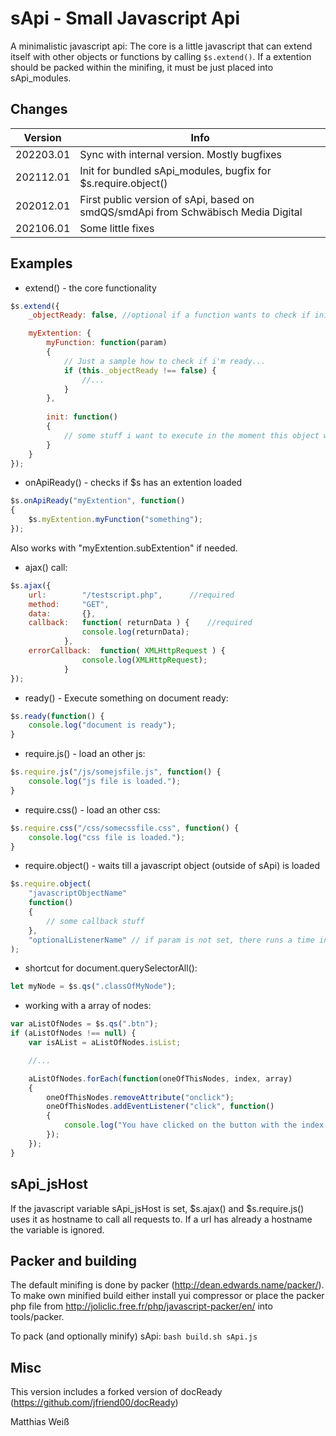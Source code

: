 # sApi - Small Javascript Api
A minimalistic javascript api: The core is a little javascript that can extend itself with other objects or functions by calling ```$s.extend()```. If a extention should be packed within the minifing, it must be just placed into sApi_modules.

## Changes

|&nbsp;&nbsp;&nbsp;Version&nbsp;&nbsp;&nbsp;| Info |
|---|---|
| 202203.01 | Sync with internal version. Mostly bugfixes |
| 202112.01 | Init for bundled sApi_modules, bugfix for $s.require.object() |
| 202012.01 | First public version of sApi, based on smdQS/smdApi from Schwäbisch Media Digital |
| 202106.01 | Some little fixes |

## Examples

- extend() - the core functionality

``` js
$s.extend({
	_objectReady: false, //optional if a function wants to check if init was called...

	myExtention: {
		myFunction: function(param)
		{
			// Just a sample how to check if i'm ready...
			if (this._objectReady !== false) {
				//...
			}
		},
		
		init: function()
		{
			// some stuff i want to execute in the moment this object will be added to sApi
		}
	}
});
```

- onApiReady() - checks if $s has an extention loaded

``` js
$s.onApiReady("myExtention", function()
{
	$s.myExtention.myFunction("something");
});
```
Also works with "myExtention.subExtention" if needed.

- ajax() call:

``` js
$s.ajax({
	url:		"/testscript.php", 		//required
	method:		"GET",
	data:		{},
	callback:	function( returnData ) {	//required
				console.log(returnData);					
			},
	errorCallback:	function( XMLHttpRequest ) {
				console.log(XMLHttpRequest);
			}
});	
```

- ready() - Execute something on document ready:

``` js
$s.ready(function() {
	console.log("document is ready");					
}
```

- require.js() - load an other js:

``` js
$s.require.js("/js/somejsfile.js", function() {
	console.log("js file is loaded.");					
}
```

- require.css() - load an other css:

``` js
$s.require.css("/css/somecssfile.css", function() {
	console.log("css file is loaded.");					
}
```

- require.object() - waits till a javascript object (outside of sApi) is loaded

``` js
$s.require.object(
	"javascriptObjectName"
	function() 
	{
		// some callback stuff
	},
	"optionalListenerName" // if param is not set, there runs a time in background to wait for javascriptObjectName.
);
```

- shortcut for document.querySelectorAll():

``` js
let myNode = $s.qs(".classOfMyNode");

```

- working with a array of nodes:

``` js
var aListOfNodes = $s.qs(".btn");
if (aListOfNodes !== null) {
	var isAList = aListOfNodes.isList;

	//...

	aListOfNodes.forEach(function(oneOfThisNodes, index, array) 
	{
		oneOfThisNodes.removeAttribute("onclick");
		oneOfThisNodes.addEventListener("click", function() 
		{
			console.log("You have clicked on the button with the index " + index);
		});
	});
} 
```

## sApi_jsHost

If the javascript variable sApi_jsHost is set, $s.ajax() and $s.require.js() uses it as hostname to call all requests to. If a url has already a hostname the variable is ignored.

## Packer and building

The default minifing is done by packer (http://dean.edwards.name/packer/). To make own minified build either install yui compressor or place the packer php file from http://joliclic.free.fr/php/javascript-packer/en/ into tools/packer.

To pack (and optionally minify) sApi: ```bash build.sh sApi.js```

## Misc

This version includes a forked version of docReady (https://github.com/jfriend00/docReady)

Matthias Weiß
